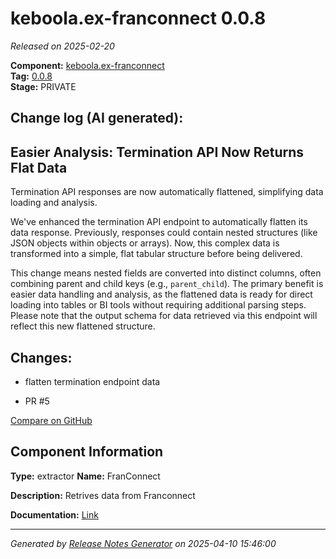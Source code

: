 #  keboola.ex-franconnect 0.0.8

_Released on 2025-02-20_

**Component:** [keboola.ex-franconnect](https://github.com/keboola/component-franconnect)  
**Tag:** [0.0.8](https://github.com/keboola/component-franconnect/releases/tag/0.0.8)  
**Stage:** PRIVATE


## Change log (AI generated):
## Easier Analysis: Termination API Now Returns Flat Data
Termination API responses are now automatically flattened, simplifying data loading and analysis.

We've enhanced the termination API endpoint to automatically flatten its data response. Previously, responses could contain nested structures (like JSON objects within objects or arrays). Now, this complex data is transformed into a simple, flat tabular structure before being delivered.

This change means nested fields are converted into distinct columns, often combining parent and child keys (e.g., `parent_child`). The primary benefit is easier data handling and analysis, as the flattened data is ready for direct loading into tables or BI tools without requiring additional parsing steps. Please note that the output schema for data retrieved via this endpoint will reflect this new flattened structure.



## Changes:



- flatten termination endpoint data 




- PR #5 



[Compare on GitHub](https://github.com/keboola/component-franconnect/compare/0.0.7...0.0.8)



## Component Information
**Type:** extractor
**Name:** FranConnect

**Description:** Retrives data from Franconnect


**Documentation:** [Link](https://github.com/keboola/component-franconnect/blob/master/README.md)



---
_Generated by [Release Notes Generator](https://github.com/keboola/release-notes-generator)
on 2025-04-10 15:46:00_